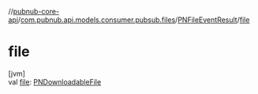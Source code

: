 //[pubnub-core-api](../../../index.md)/[com.pubnub.api.models.consumer.pubsub.files](../index.md)/[PNFileEventResult](index.md)/[file](file.md)

# file

[jvm]\
val [file](file.md): [PNDownloadableFile](../../com.pubnub.api.models.consumer.files/-p-n-downloadable-file/index.md)
